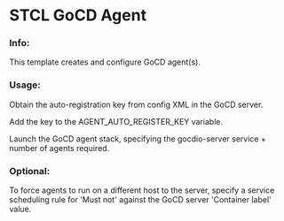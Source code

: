 # STCL GoCD Agent

### Info:

 This template creates and configure GoCD agent(s).

### Usage:

  Obtain the auto-registration key from config XML in the GoCD server.

  Add the key to the AGENT_AUTO_REGISTER_KEY variable.

  Launch the GoCD agent stack, specifying the gocdio-server service + number of agents required.

### Optional:

   To force agents to run on a different host to the server, specify a service scheduling rule for 'Must not' against the GoCD server 'Container label' value.
